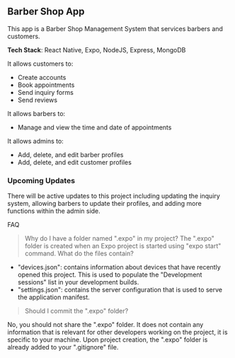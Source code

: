 ## Barber Shop App

This app is a Barber Shop Management System that services barbers and customers.

**Tech Stack**: React Native, Expo, NodeJS, Express, MongoDB

It allows customers to:

- Create accounts
- Book appointments
- Send inquiry forms
- Send reviews

It allows barbers to:

- Manage and view the time and date of appointments


It allows admins to:

- Add, delete, and edit barber profiles
- Add, delete, and edit customer profiles

### Upcoming Updates
There will be active updates to this project including updating the inquiry system, allowing barbers to update their profiles, and adding more functions within the admin side.



FAQ

> Why do I have a folder named ".expo" in my project?
The ".expo" folder is created when an Expo project is started using "expo start" command.
> What do the files contain?
- "devices.json": contains information about devices that have recently opened this project. This is used to populate the "Development sessions" list in your development builds.
- "settings.json": contains the server configuration that is used to serve the application manifest.
> Should I commit the ".expo" folder?

No, you should not share the ".expo" folder. It does not contain any information that is relevant for other developers working on the project, it is specific to your machine.
Upon project creation, the ".expo" folder is already added to your ".gitignore" file.
